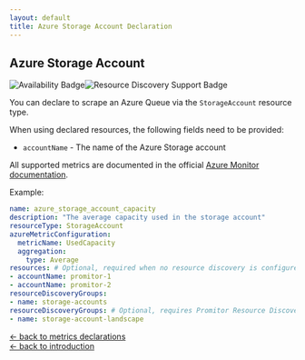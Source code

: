 ```yaml
---
layout: default
title: Azure Storage Account Declaration
---
```


## Azure Storage Account

![Availability Badge](https://img.shields.io/badge/Available%20Starting-v1.3-green.svg)![Resource Discovery Support Badge](https://img.shields.io/badge/Support%20for%20Resource%20Discovery-Yes-green.svg)

You can declare to scrape an Azure Queue via the `StorageAccount` resource type.

When using declared resources, the following fields need to be provided:

- `accountName` - The name of the Azure Storage account

All supported metrics are documented in the official [Azure Monitor documentation](https://docs.microsoft.com/en-us/azure/azure-monitor/platform/metrics-supported#microsoftstoragestorageaccounts).

Example:

```yaml
name: azure_storage_account_capacity
description: "The average capacity used in the storage account"
resourceType: StorageAccount
azureMetricConfiguration:
  metricName: UsedCapacity
  aggregation:
    type: Average
resources: # Optional, required when no resource discovery is configured
- accountName: promitor-1
- accountName: promitor-2
resourceDiscoveryGroups:
- name: storage-accounts
resourceDiscoveryGroups: # Optional, requires Promitor Resource Discovery agent (https://promitor.io/concepts/how-it-works#using-resource-discovery)
- name: storage-account-landscape
```

<!-- markdownlint-disable MD033 -->
[&larr; back to metrics declarations](/configuration/v2.x/metrics)<br />
[&larr; back to introduction](/)
<!-- markdownlint-enable -->
